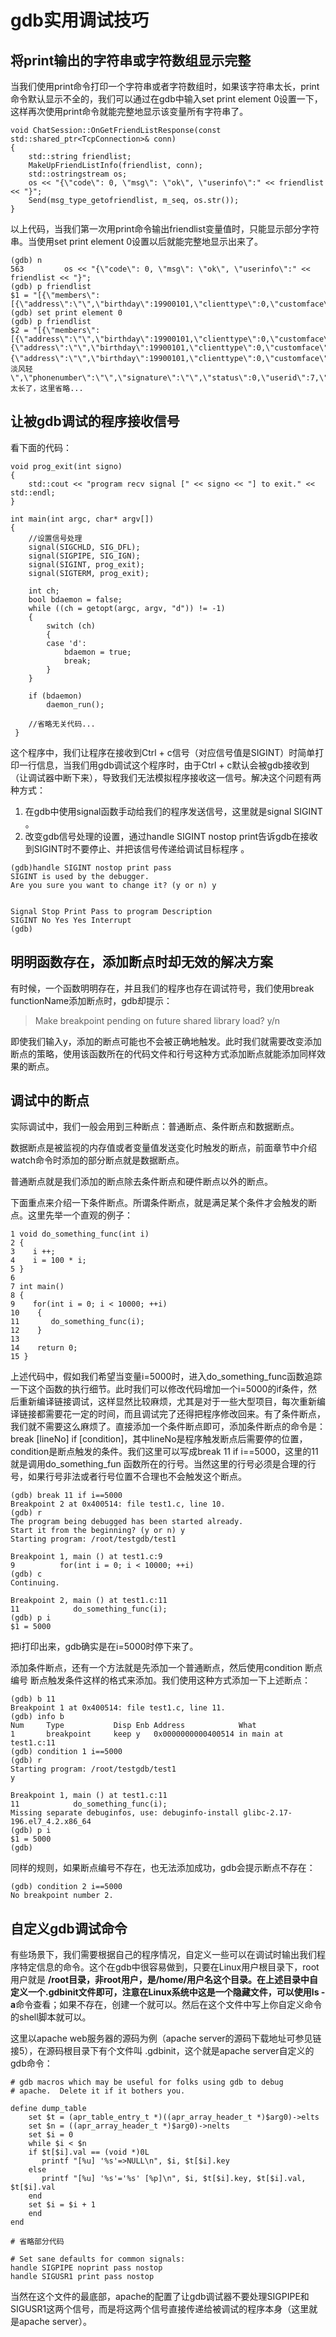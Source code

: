 # gdb实用调试技巧

## 将print输出的字符串或字符数组显示完整
当我们使用print命令打印一个字符串或者字符数组时，如果该字符串太长，print命令默认显示不全的，我们可以通过在gdb中输入set print element 0设置一下，这样再次使用print命令就能完整地显示该变量所有字符串了。

```text
void ChatSession::OnGetFriendListResponse(const std::shared_ptr<TcpConnection>& conn)
{
    std::string friendlist;
    MakeUpFriendListInfo(friendlist, conn);
    std::ostringstream os;
    os << "{\"code\": 0, \"msg\": \"ok\", \"userinfo\":" << friendlist << "}";
    Send(msg_type_getofriendlist, m_seq, os.str());    
}
```

以上代码，当我们第一次用print命令输出friendlist变量值时，只能显示部分字符串。当使用set print element 0设置以后就能完整地显示出来了。

```text
(gdb) n
563         os << "{\"code\": 0, \"msg\": \"ok\", \"userinfo\":" << friendlist << "}";
(gdb) p friendlist
$1 = "[{\"members\":[{\"address\":\"\",\"birthday\":19900101,\"clienttype\":0,\"customface\":\"\",\"facetype\":2,\"gender\":0,\"mail\":\"\",\"markname\":\"\",\"nickname\":\"bj_man\",\"phonenumber\":\"\",\"signature\":\"\",\"status\":0,\"userid\":4,"...
(gdb) set print element 0
(gdb) p friendlist       
$2 = "[{\"members\":[{\"address\":\"\",\"birthday\":19900101,\"clienttype\":0,\"customface\":\"\",\"facetype\":2,\"gender\":0,\"mail\":\"\",\"markname\":\"\",\"nickname\":\"bj_man\",\"phonenumber\":\"\",\"signature\":\"\",\"status\":0,\"userid\":4,\"username\":\"13811411052\"},{\"address\":\"\",\"birthday\":19900101,\"clienttype\":0,\"customface\":\"\",\"facetype\":0,\"gender\":0,\"mail\":\"\",\"markname\":\"\",\"nickname\":\"Half\",\"phonenumber\":\"\",\"signature\":\"\",\"status\":0,\"userid\":5,\"username\":\"15618326596\"},{\"address\":\"\",\"birthday\":19900101,\"clienttype\":0,\"customface\":\"\",\"facetype\":34,\"gender\":0,\"mail\":\"\",\"markname\":\"\",\"nickname\":\"云淡风轻\",\"phonenumber\":\"\",\"signature\":\"\",\"status\":0,\"userid\":7,\"username\":\"china001\"},...太长了，这里省略...
```

## 让被gdb调试的程序接收信号
看下面的代码：
```
void prog_exit(int signo)
{
    std::cout << "program recv signal [" << signo << "] to exit." << std::endl;
}

int main(int argc, char* argv[])
{
    //设置信号处理
    signal(SIGCHLD, SIG_DFL);
    signal(SIGPIPE, SIG_IGN);
    signal(SIGINT, prog_exit);
    signal(SIGTERM, prog_exit);

    int ch;
    bool bdaemon = false;
    while ((ch = getopt(argc, argv, "d")) != -1)
    {
        switch (ch)
        {
        case 'd':
            bdaemon = true;
            break;
        }
    }

    if (bdaemon)
        daemon_run();
        
    //省略无关代码...
 }
```

这个程序中，我们让程序在接收到Ctrl + c信号（对应信号值是SIGINT）时简单打印一行信息，当我们用gdb调试这个程序时，由于Ctrl + c默认会被gdb接收到（让调试器中断下来），导致我们无法模拟程序接收这一信号。解决这个问题有两种方式：

1. 在gdb中使用signal函数手动给我们的程序发送信号，这里就是signal SIGINT 。
2. 改变gdb信号处理的设置，通过handle SIGINT nostop print告诉gdb在接收到SIGINT时不要停止、并把该信号传递给调试目标程序 。

```text
(gdb)handle SIGINT nostop print pass
SIGINT is used by the debugger.
Are you sure you want to change it? (y or n) y 


Signal Stop Print Pass to program Description 
SIGINT No Yes Yes Interrupt
(gdb)  
```

## 明明函数存在，添加断点时却无效的解决方案
有时候，一个函数明明存在，并且我们的程序也存在调试符号，我们使用break functionName添加断点时，gdb却提示：

> Make breakpoint pending on future shared library load? y/n

即使我们输入y，添加的断点可能也不会被正确地触发。此时我们就需要改变添加断点的策略，使用该函数所在的代码文件和行号这种方式添加断点就能添加同样效果的断点。

## 调试中的断点
实际调试中，我们一般会用到三种断点：普通断点、条件断点和数据断点。

数据断点是被监视的内存值或者变量值发送变化时触发的断点，前面章节中介绍watch命令时添加的部分断点就是数据断点。

普通断点就是我们添加的断点除去条件断点和硬件断点以外的断点。

下面重点来介绍一下条件断点。所谓条件断点，就是满足某个条件才会触发的断点。这里先举一个直观的例子：

```text
1 void do_something_func(int i)
2 {
3    i ++;
4    i = 100 * i;
5 }
6
7 int main()
8 {
9    for(int i = 0; i < 10000; ++i)
10    {
11       do_something_func(i);
12    }
13 
14    return 0;
15 }
```

上述代码中，假如我们希望当变量i=5000时，进入do_something_func函数追踪一下这个函数的执行细节。此时我们可以修改代码增加一个i=5000的if条件，然后重新编译链接调试，这样显然比较麻烦，尤其是对于一些大型项目，每次重新编译链接都需要花一定的时间，而且调试完了还得把程序修改回来。有了条件断点，我们就不需要这么麻烦了。直接添加一个条件断点即可，添加条件断点的命令是：break [lineNo] if [condition]，其中lineNo是程序触发断点后需要停的位置，condition是断点触发的条件。我们这里可以写成break 11 if i==5000，这里的11就是调用do_something_fun 函数所在的行号。当然这里的行号必须是合理的行号，如果行号非法或者行号位置不合理也不会触发这个断点。

```text
(gdb) break 11 if i==5000       
Breakpoint 2 at 0x400514: file test1.c, line 10.
(gdb) r
The program being debugged has been started already.
Start it from the beginning? (y or n) y
Starting program: /root/testgdb/test1 

Breakpoint 1, main () at test1.c:9
9          for(int i = 0; i < 10000; ++i)
(gdb) c
Continuing.

Breakpoint 2, main () at test1.c:11
11            do_something_func(i);
(gdb) p i
$1 = 5000
```

把i打印出来，gdb确实是在i=5000时停下来了。

添加条件断点，还有一个方法就是先添加一个普通断点，然后使用condition 断点编号 断点触发条件这样的格式来添加。我们使用这种方式添加一下上述断点：

```text
(gdb) b 11
Breakpoint 1 at 0x400514: file test1.c, line 11.
(gdb) info b
Num     Type           Disp Enb Address            What
1       breakpoint     keep y   0x0000000000400514 in main at test1.c:11
(gdb) condition 1 i==5000
(gdb) r
Starting program: /root/testgdb/test1 
y

Breakpoint 1, main () at test1.c:11
11            do_something_func(i);
Missing separate debuginfos, use: debuginfo-install glibc-2.17-196.el7_4.2.x86_64
(gdb) p i
$1 = 5000
(gdb) 
```

同样的规则，如果断点编号不存在，也无法添加成功，gdb会提示断点不存在：

```text
(gdb) condition 2 i==5000
No breakpoint number 2.
```

## 自定义gdb调试命令
有些场景下，我们需要根据自己的程序情况，自定义一些可以在调试时输出我们程序特定信息的命令。这个在gdb中很容易做到，只要在Linux用户根目录下，root用户就是 **/root目录，非root用户，是/home/用户名这个目录。在上述目录中自定义一个.gdbinit文件即可，注意在Linux系统中这是一个隐藏文件，可以使用ls -a**命令查看；如果不存在，创建一个就可以。然后在这个文件中写上你自定义命令的shell脚本就可以。

这里以apache web服务器的源码为例（apache server的源码下载地址可参见链接5），在源码根目录下有个文件叫 .gdbinit，这个就是apache server自定义的gdb命令：
```text
# gdb macros which may be useful for folks using gdb to debug
# apache.  Delete it if it bothers you.

define dump_table
    set $t = (apr_table_entry_t *)((apr_array_header_t *)$arg0)->elts
    set $n = ((apr_array_header_t *)$arg0)->nelts
    set $i = 0
    while $i < $n
	if $t[$i].val == (void *)0L
	   printf "[%u] '%s'=>NULL\n", $i, $t[$i].key
	else
	   printf "[%u] '%s'='%s' [%p]\n", $i, $t[$i].key, $t[$i].val, $t[$i].val
	end
	set $i = $i + 1
    end
end

# 省略部分代码

# Set sane defaults for common signals:
handle SIGPIPE noprint pass nostop
handle SIGUSR1 print pass nostop
```

当然在这个文件的最底部，apache的配置了让gdb调试器不要处理SIGPIPE和SIGUSR1这两个信号，而是将这两个信号直接传递给被调试的程序本身（这里就是apache server）。

